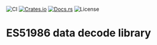 ![CI](https://github.com/ruimo/es51986/workflows/Release/badge.svg)
[![Crates.io](https://img.shields.io/crates/v/es51986.svg)](https://crates.io/crates/es51986)
[![Docs.rs](https://docs.rs/es51986/badge.svg)](https://docs.rs/es51986)
![License](https://img.shields.io/badge/License-Apache%202.0-blue.svg)

# ES51986 data decode library

